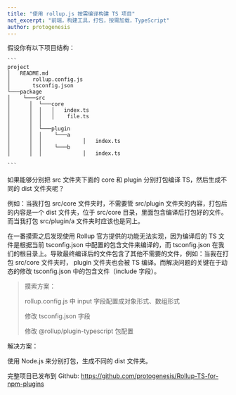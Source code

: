 ```yaml
---
title: "使用 rollup.js 按需编译构建 TS 项目"
not_excerpt: "前端，构建工具，打包，按需加载，TypeScript"
author: protogenesis
---
```


假设你有以下项目结构：

````
```
project
│   README.md
│		rollup.config.js
│		tsconfig.json
└───package
│    └───src       
│      │  └───core
│      │  │   │   index.ts
│      │  │   │    file.ts
│      │  │ 
│      │  └───plugin
│      │  │    └───a
│      │  │ 			│	index.ts
│      │  │    └───b
│      │  │ 			│	index.ts

```
````

如果能够分别把 src 文件夹下面的 core 和 plugin 分别打包编译 TS，然后生成不同的 dist 文件夹呢？



例如：当我打包 src/core 文件夹时，不需要管 src/plugin 文件夹的内容，打包后的内容是一个 dist 文件夹，位于 src/core 目录，里面包含编译后打包好的文件。而当我打包 src/plugin/a 文件夹时应该也是同上。



在一番摸索之后发现使用 Rollup 官方提供的功能无法实现，因为编译后的 TS 文件是根据当前 tsconfig.json 中配置的包含文件来编译的，而 tsconfig.json 在我们的根目录上。导致最终编译后的文件包含了其他不需要的文件，例如：当我在打包 src/core 文件夹时， plugin 文件夹也会被 TS 编译。而解决问题的关键在于动态的修改 tsconfig.json 中的包含文件（include 字段）。

> 摸索方案：
>
> rollup.config.js 中 input 字段配置成对象形式、数组形式
>
> 修改 tsconfig.json 字段
>
> 修改 @rollup/plugin-typescript 包配置





解决方案：

使用 Node.js 来分别打包，生成不同的 dist 文件夹。

完整项目已发布到 Github: https://github.com/protogenesis/Rollup-TS-for-npm-plugins